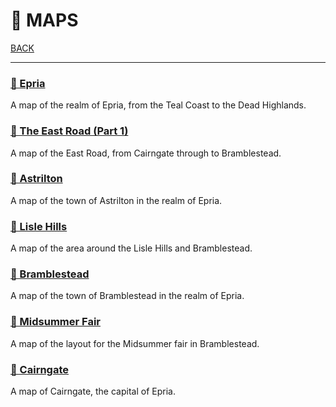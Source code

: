 # 📌 MAPS

[BACK](../README.md)

---

<!---

### [📌 Emerrane Pass](./Emerrane-Pass.jpg)

A map of the Emerrane Pass, including Epria and The New Land.

-->

### [📌 Epria](./Epria.jpg)

A map of the realm of Epria, from the Teal Coast to the Dead Highlands.

### [📌 The East Road (Part 1)](./East-Road-Cairngate-to-Bramblestead.jpg)

A map of the East Road, from Cairngate through to Bramblestead. 

### [📌 Astrilton](./Astrilton.png)

A map of the town of Astrilton in the realm of Epria.

### [📌 Lisle Hills](./LISLE-HILLS.jpg)

A map of the area around the Lisle Hills and Bramblestead. 


### [📌 Bramblestead](./bramblestead.jpeg)

A map of the town of Bramblestead in the realm of Epria.

### [📌 Midsummer Fair](./Summer-fair.png)

A map of the layout for the Midsummer fair in Bramblestead.

<!--- 
### [📌 Klalport](./Klalport.png)

A map of Klalport, the main port in Epria. 
-->

### [📌 Cairngate](./CAIRNGATE.jpg)
A map of Cairngate, the capital of Epria. 